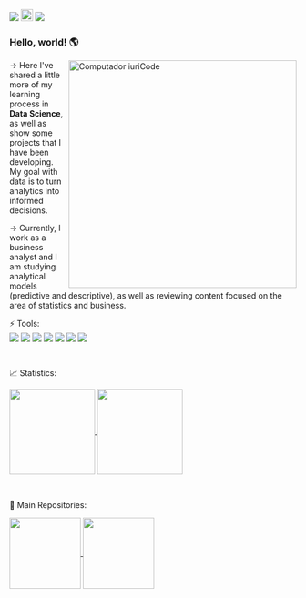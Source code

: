 <p align="left">
  <a href="https://www.linkedin.com/in/nicolassouz4" alt="Linkedin">
  <img src="https://img.shields.io/badge/-Linkedin-0e76a8?style=flat-square&logo=Linkedin&logoColor=white&link=https://www.linkedin.com/in/nicolassouz4/"/></a>
  
   <a href="https://github.com/nicolassouz4" alt="Github">
  <img height="21e" src="https://img.shields.io/badge/GitHub-100000?style=for-the-badge&logo=github&logoColor=white&link=https://github.com/nicolassouz4)"/></a>
  
  <a href="mailto:nidsouz4@gmail.com" alt="Gmail">
  <img src="https://img.shields.io/badge/-Gmail-FF0000?style=flat-square&labelColor=FF0000&logo=gmail&logoColor=white&link=mailto:nidsouz4@gmail.com"/></a>
  
</p> 

### Hello, world! 🌎

<img src="https://raw.githubusercontent.com/MicaelliMedeiros/micaellimedeiros/master/image/computer-illustration.png" min-width="400px" max-width="400px" width="400px" align="right" alt="Computador iuriCode">

<p align="left"> 
→ Here I've shared a little more of my learning process in <b>Data Science</b>, as well as show some projects that I have been developing. My goal with data is to turn analytics into informed decisions.<br>
  
→ Currently, I work as a business analyst and I am studying analytical models (predictive and descriptive), as well as reviewing content focused on the area of statistics and business.

<!--
<p align="left">
  🎲 Data Science:<br> 
<img align="center" src="https://camo.githubusercontent.com/66827c53581cfee18c55618697d74a3c6167932d3c1980fba2019ef7a3e553b0/68747470733a2f2f696d672e736869656c64732e696f2f62616467652f2d507974686f6e2d626c61636b3f7374796c653d666c61742d737175617265266c6f676f3d507974686f6e">
  
<img align="center" height="20em" src="https://camo.githubusercontent.com/19aea5e38e7ed16327b6b5774becd0124d6cd1bf2ed9d4a884612c7550509591/68747470733a2f2f696d672e736869656c64732e696f2f62616467652f2d50616e6461732d626c61636b3f7374796c653d666c61742d737175617265266c6f676f3d50616e646173">
  
<img align="center" height="20em" src="https://camo.githubusercontent.com/aac67c7c84ae44262f8fae37feb6598de0ca2f7f87cade7359492c8969aed846/68747470733a2f2f696d672e736869656c64732e696f2f62616467652f2d4e756d70792d626c61636b3f7374796c653d666c61742d737175617265266c6f676f3d4e756d7079">
  
<img align="center" height="20em" src="https://camo.githubusercontent.com/9dbadd907c95871192c902274c9081dd49f56e3d3c4b637bc56e714eb669aba8/68747470733a2f2f696d672e736869656c64732e696f2f62616467652f2d506c6f746c792d626c61636b3f7374796c653d666c61742d737175617265266c6f676f3d506c6f746c79">
  
<img align="center" height="20em" src="https://camo.githubusercontent.com/5c13e6bec9acbf009a3169e0c7c8cf758557b8fcbf4b6a55c659281ee18458cb/68747470733a2f2f696d672e736869656c64732e696f2f62616467652f2d5363696b69742532304c6561726e2d626c61636b3f7374796c653d666c61742d737175617265266c6f676f3d7363696b69742d6c6561726e">
 
<img align="center" height="20em" src="https://camo.githubusercontent.com/813b81ce8f5e635abd2e613a4db4b28244b0142e93b0a1a448b01915b203a022/68747470733a2f2f696d672e736869656c64732e696f2f62616467652f2d4a7570797465722d626c61636b3f7374796c653d666c61742d737175617265266c6f676f3d4a757079746572">
</p> -->

<p align="left">
  ⚡ Tools:<br> 
<img align="center"  src="https://img.shields.io/badge/-Visual%20Studio%20Code-333333?style=flat&logo=visual-studio-code&logoColor=007ACC">
<img align="center"  src="https://img.shields.io/badge/Amazon_AWS-232F3E?style=flat&logo=amazon-aws&logoColor=white">
<img align="center"  src="https://img.shields.io/badge/-MySQL-333333?style=flat&logo=mysql">
<img align="center"  src="https://img.shields.io/badge/Airflow-017CEE?style=flat&logo=Apache%20Airflow&logoColor=white">
<img align="center"  src="https://img.shields.io/badge/PostgreSQL-316192?style=flat&logo=postgresql&logoColor=white)">
<img align="center"  src="https://img.shields.io/badge/Tableau-E97627?style=flat&logo=Tableau&logoColor=white">
<img align="center"  src="https://img.shields.io/badge/Microsoft_Excel-217346?style=flate&logo=microsoft-excel&logoColor=white">
</p>

<br>
<p> 📈 Statistics:<br>
</p>
  <a href="https://github.com/nicolassouz4">
    <img align="center" height="150em" src="https://github-readme-stats-sigma-five.vercel.app/api?username=nicolassouz4&theme=react&show_icons=true"/>
    <img align="center"  height="150em" src="https://github-readme-stats-sigma-five.vercel.app/api/top-langs/?username=nicolassouz4&theme=react&hide_progress=true)](https://github.com/nicolassouz4/github-readme-stats")/>
  </a>
</p><br>

<p> 📌 Main Repositories:<br>
</p>
<a href="https://github.com/nicolassouz4/Data_Science">
  <img height="125em" align="center" src="https://github-readme-stats-sigma-five.vercel.app/api/pin/?username=nicolassouz4&theme=react&repo=Data_Science"/>
</a>
  
<a href="https://github.com/nicolassouz4/Machine_Learning">
   <img height="125em" align="center" src="https://github-readme-stats-sigma-five.vercel.app/api/pin/?username=nicolassouz4&theme=react&repo=Machine_Learning"/>
</a>
